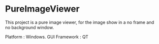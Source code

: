 # PureImageViewer

This project is a pure image viewer, for the image show in a no frame and no background window.

Platform : Windows.
GUI Framework : QT
